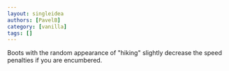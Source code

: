 ```yaml
---
layout: singleidea
authors: [PavelB]
category: [vanilla]
tags: []
---
```

Boots with the random appearance of "hiking" slightly decrease the speed penalties if you are encumbered.
